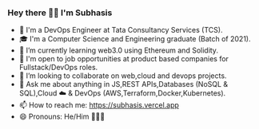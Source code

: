 ### Hey there 🙋‍♂️ I'm Subhasis

- 💼  I'm a DevOps Engineer at Tata Consultancy Services (TCS).
- 🎓  I'm a Computer Science and Engineering graduate (Batch of 2021).
- 🌱  I’m currently learning web3.0 using Ethereum and Solidity.
- 💼  I'm open to job opportunities at product based companies for Fullstack/DevOps roles.
- 👯  I’m looking to collaborate on web,cloud and devops projects.
- 💬  Ask me about anything in JS,REST APIs,Databases (NoSQL & SQL),Cloud ☁️ & DevOps (AWS,Terraform,Docker,Kubernetes).
- 📫  How to reach me: https://subhasis.vercel.app
- 😄  Pronouns: He/Him 🙍🏻‍♂️
